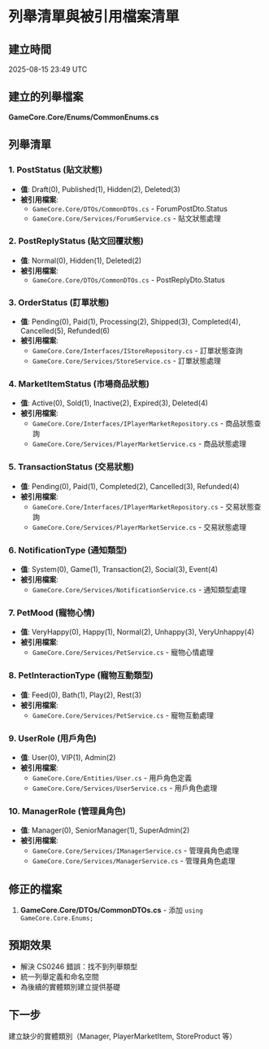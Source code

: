 # 列舉清單與被引用檔案清單

## 建立時間
2025-08-15 23:49 UTC

## 建立的列舉檔案
**GameCore.Core/Enums/CommonEnums.cs**

## 列舉清單

### 1. PostStatus (貼文狀態)
- **值**: Draft(0), Published(1), Hidden(2), Deleted(3)
- **被引用檔案**: 
  - `GameCore.Core/DTOs/CommonDTOs.cs` - ForumPostDto.Status
  - `GameCore.Core/Services/ForumService.cs` - 貼文狀態處理

### 2. PostReplyStatus (貼文回覆狀態)
- **值**: Normal(0), Hidden(1), Deleted(2)
- **被引用檔案**:
  - `GameCore.Core/DTOs/CommonDTOs.cs` - PostReplyDto.Status

### 3. OrderStatus (訂單狀態)
- **值**: Pending(0), Paid(1), Processing(2), Shipped(3), Completed(4), Cancelled(5), Refunded(6)
- **被引用檔案**:
  - `GameCore.Core/Interfaces/IStoreRepository.cs` - 訂單狀態查詢
  - `GameCore.Core/Services/StoreService.cs` - 訂單狀態處理

### 4. MarketItemStatus (市場商品狀態)
- **值**: Active(0), Sold(1), Inactive(2), Expired(3), Deleted(4)
- **被引用檔案**:
  - `GameCore.Core/Interfaces/IPlayerMarketRepository.cs` - 商品狀態查詢
  - `GameCore.Core/Services/PlayerMarketService.cs` - 商品狀態處理

### 5. TransactionStatus (交易狀態)
- **值**: Pending(0), Paid(1), Completed(2), Cancelled(3), Refunded(4)
- **被引用檔案**:
  - `GameCore.Core/Interfaces/IPlayerMarketRepository.cs` - 交易狀態查詢
  - `GameCore.Core/Services/PlayerMarketService.cs` - 交易狀態處理

### 6. NotificationType (通知類型)
- **值**: System(0), Game(1), Transaction(2), Social(3), Event(4)
- **被引用檔案**:
  - `GameCore.Core/Services/NotificationService.cs` - 通知類型處理

### 7. PetMood (寵物心情)
- **值**: VeryHappy(0), Happy(1), Normal(2), Unhappy(3), VeryUnhappy(4)
- **被引用檔案**:
  - `GameCore.Core/Services/PetService.cs` - 寵物心情處理

### 8. PetInteractionType (寵物互動類型)
- **值**: Feed(0), Bath(1), Play(2), Rest(3)
- **被引用檔案**:
  - `GameCore.Core/Services/PetService.cs` - 寵物互動處理

### 9. UserRole (用戶角色)
- **值**: User(0), VIP(1), Admin(2)
- **被引用檔案**:
  - `GameCore.Core/Entities/User.cs` - 用戶角色定義
  - `GameCore.Core/Services/UserService.cs` - 用戶角色處理

### 10. ManagerRole (管理員角色)
- **值**: Manager(0), SeniorManager(1), SuperAdmin(2)
- **被引用檔案**:
  - `GameCore.Core/Services/IManagerService.cs` - 管理員角色處理
  - `GameCore.Core/Services/ManagerService.cs` - 管理員角色處理

## 修正的檔案
1. **GameCore.Core/DTOs/CommonDTOs.cs** - 添加 `using GameCore.Core.Enums;`

## 預期效果
- 解決 CS0246 錯誤：找不到列舉類型
- 統一列舉定義和命名空間
- 為後續的實體類別建立提供基礎

## 下一步
建立缺少的實體類別（Manager, PlayerMarketItem, StoreProduct 等）